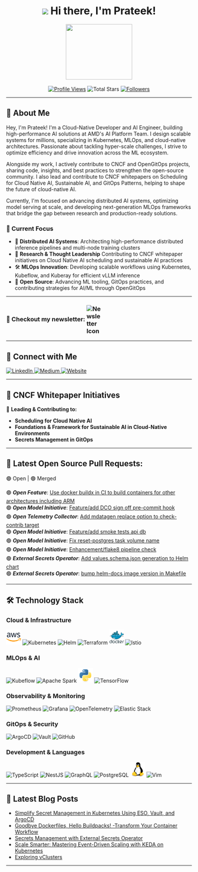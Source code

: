 <h1 align="center">
  <img src="https://raw.githubusercontent.com/iampavangandhi/iampavangandhi/master/gifs/Hi.gif" width="30px"> Hi there, I'm Prateek!
</h1>

<p align="center">
  <img src="https://media3.giphy.com/media/v1.Y2lkPTc5MGI3NjExN2IwaXl0ZHFra2pleW80ODVmbzcyc2lkMTZjY3VqdnVqMHFzNTY5YSZlcD12MV9pbnRlcm5hbF9naWZfYnlfaWQmY3Q9Zw/26vACLXgansDXwHzzI/giphy.webp" width="180" height="150">
</p>

<p align="center">
  <a href="https://github.com/PrateekKumar1709"><img src="https://komarev.com/ghpvc/?username=PrateekKumar1709" alt="Profile Views"/></a>
  <img src="https://img.shields.io/github/stars/PrateekKumar1709?label=Stars" alt="Total Stars">
  <a href="https://prateekkumar1709.github.io/PrateekKumar/"><img src="https://img.shields.io/github/followers/PrateekKumar1709?label=Followers" alt="Followers"/></a>
</p>

---

## 👋 About Me

Hey, I'm Prateek! I'm a Cloud-Native Developer and AI Engineer, building high-performance AI solutions at AMD's AI Platform Team. I design scalable systems for millions, specializing in Kubernetes, MLOps, and cloud-native architectures. Passionate about tackling hyper-scale challenges, I strive to optimize efficiency and drive innovation across the ML ecosystem.

Alongside my work, I actively contribute to CNCF and OpenGitOps projects, sharing code, insights, and best practices to strengthen the open-source community. I also lead and contribute to CNCF whitepapers on Scheduling for Cloud Native AI, Sustainable AI, and GitOps Patterns, helping to shape the future of cloud-native AI.

Currently, I'm focused on advancing distributed AI systems, optimizing model serving at scale, and developing next-generation MLOps frameworks that bridge the gap between research and production-ready solutions.

### 🎯 Current Focus

- 🚀 **Distributed AI Systems**: Architecting high-performance distributed inference pipelines and multi-node training clusters
- 🔬 **Research & Thought Leadership** Contributing to CNCF whitepaper initiatives on Cloud Native AI scheduling and sustainable AI practices
- 🛠️ **MLOps Innovation**: Developing scalable workflows using Kubernetes, Kubeflow, and Kuberay for efficient vLLM inference
- 🌟 **Open Source**: Advancing ML tooling, GitOps practices, and contributing strategies for AI/ML through OpenGitOps

---

<h3 align="left">
  📰 Checkout my newsletter:
  <a href="https://www.linkedin.com/build-relation/newsletter-follow?entityUrn=7194460474376114178">
    <img width="40px" src="https://cdn-icons-png.freepik.com/512/8364/8364693.png" alt="Newsletter Icon" style="display: inline-block; vertical-align: middle;" />
  </a>
</h3>

---

## 🤝 Connect with Me

<p align="left">
  <a href="https://www.linkedin.com/in/prateek1709/">
    <img src="https://img.shields.io/badge/LinkedIn-0077B5?style=for-the-badge&logo=linkedin&logoColor=white" alt="LinkedIn"/>
  </a>
  <a href="https://medium.com/@prateek17">
    <img src="https://img.shields.io/badge/Medium-12100E?style=for-the-badge&logo=medium&logoColor=white" alt="Medium"/>
  </a>
  <a href="https://prateekkumar1709.github.io/portfolio-website/">
    <img src="https://img.shields.io/badge/Website-4285F4?style=for-the-badge&logo=google-chrome&logoColor=white" alt="Website"/>
  </a>
</p>

---

## 📝 CNCF Whitepaper Initiatives

🚀 **Leading & Contributing to:**
- **Scheduling for Cloud Native AI** 
- **Foundations & Framework for Sustainable AI in Cloud-Native Environments**
- **Secrets Management in GitOps** 

---

## 🔄 Latest Open Source Pull Requests:

🟣 Open | 🟢 Merged

🟣 ***Open Feature***: [Use docker buildx in CI to build containers for other architectures including ARM](https://github.com/open-feature/playground/issues/253) <br>
🟢 ***Open Model Initiative***: [Feature/add DCO sign off pre-commit hook](https://github.com/Open-Model-Initiative/OMI-Data-Pipeline/issues/173) <br>
🟢 ***Open Telemetry Collector***: [Add mdatagen replace option to check-contrib target](https://github.com/open-telemetry/opentelemetry-collector/pull/11223) <br>
🟢 ***Open Model Initiative***: [Feature/add smoke tests api db](https://github.com/Open-Model-Initiative/OMI-Data-Pipeline/pull/30) <br>
🟢 ***Open Model Initiative***: [Fix reset-postgres task volume name](https://github.com/Open-Model-Initiative/OMI-Data-Pipeline/pull/27) <br>
🟢 ***Open Model Initiative***: [Enhancement/flake8 pipeline check](https://github.com/Open-Model-Initiative/OMI-Data-Pipeline/pull/28) <br>
🟢 ***External Secrets Operator***: [Add values.schema.json generation to Helm chart](https://github.com/external-secrets/external-secrets/pull/3774) <br>
🟢 ***External Secrets Operator***: [bump helm-docs image version in Makefile](https://github.com/external-secrets/external-secrets/pull/3806) <br>

---

## 🛠️ Technology Stack

### **Cloud & Infrastructure**
<p align="left">
  <img src="https://raw.githubusercontent.com/devicons/devicon/master/icons/amazonwebservices/amazonwebservices-original-wordmark.svg" alt="AWS" width="40" height="40"/>
  <img src="https://upload.wikimedia.org/wikipedia/commons/thumb/3/39/Kubernetes_logo_without_workmark.svg/84px-Kubernetes_logo_without_workmark.svg.png" alt="Kubernetes" width="40" height="40"/>
  <img src="https://helm.sh/img/helm.svg" alt="Helm" width="40" height="40"/>
  <img src="https://www.vectorlogo.zone/logos/terraformio/terraformio-icon.svg" alt="Terraform" width="40" height="40"/>
  <img src="https://github.com/devicons/devicon/blob/master/icons/docker/docker-original-wordmark.svg" alt="Docker" width="40" height="40"/>
  <img src="https://www.vectorlogo.zone/logos/istioio/istioio-icon.svg" alt="Istio" width="40" height="40"/>
</p>

### **MLOps & AI**
<p align="left">
  <img src="https://www.kubeflow.org/images/logo.svg" alt="Kubeflow" width="40" height="40"/>
  <img src="https://upload.wikimedia.org/wikipedia/commons/thumb/f/f3/Apache_Spark_logo.svg/250px-Apache_Spark_logo.svg.png" alt="Apache Spark" width="50" height="40"/>
  <img src="https://github.com/devicons/devicon/blob/master/icons/python/python-original.svg" alt="Python" width="40" height="40"/>
  <img src="https://upload.wikimedia.org/wikipedia/commons/thumb/2/2d/Tensorflow_logo.svg/115px-Tensorflow_logo.svg.png" alt="TensorFlow" width="40" height="40"/>
</p>

### **Observability & Monitoring**
<p align="left">
  <img src="https://www.vectorlogo.zone/logos/prometheusio/prometheusio-icon.svg" alt="Prometheus" width="40" height="40"/>
  <img src="https://www.vectorlogo.zone/logos/grafana/grafana-icon.svg" alt="Grafana" width="40" height="40"/>
  <img src="https://avatars.githubusercontent.com/u/49998002?s=48&v=4" alt="OpenTelemetry" width="40" height="40"/>
  <img src="https://images.contentstack.io/v3/assets/bltefdd0b53724fa2ce/blt5d10f3a91df97d15/5c30744829d13af10bc2abd4/logo-elastic-vertical-reverse.svg" alt="Elastic Stack" width="40" height="40"/>
</p>

### **GitOps & Security**
<p align="left">
  <img src="https://icon.icepanel.io/Technology/svg/Argo-CD.svg" alt="ArgoCD" width="40" height="40"/>
  <img src="https://www.vectorlogo.zone/logos/vaultproject/vaultproject-icon.svg" alt="Vault" width="40" height="40"/>
  <img src="https://avatars.githubusercontent.com/u/9919?s=200&v=4" alt="GitHub" width="40" height="40"/>
</p>

### **Development & Languages**
<p align="left">
  <img src="https://upload.wikimedia.org/wikipedia/commons/thumb/4/4c/Typescript_logo_2020.svg/64px-Typescript_logo_2020.svg.png" alt="TypeScript" width="40" height="40"/>
  <img src="https://d33wubrfki0l68.cloudfront.net/e937e774cbbe23635999615ad5d7732decad182a/26072/logo-small.ede75a6b.svg" alt="NestJS" width="40" height="40"/>
  <img src="https://upload.wikimedia.org/wikipedia/commons/thumb/1/17/GraphQL_Logo.svg/225px-GraphQL_Logo.svg.png" alt="GraphQL" width="40" height="40"/>
  <img src="https://upload.wikimedia.org/wikipedia/commons/thumb/2/29/Postgresql_elephant.svg/220px-Postgresql_elephant.svg.png" alt="PostgreSQL" width="40" height="40"/>
  <img src="https://github.com/devicons/devicon/blob/master/icons/linux/linux-original.svg" alt="Linux" width="40" height="40"/>
  <img src="https://upload.wikimedia.org/wikipedia/commons/thumb/9/9f/Vimlogo.svg/64px-Vimlogo.svg.png" alt="Vim" width="40" height="40"/>
</p>

---

## 📕 Latest Blog Posts

<!-- BLOG-POST-LIST:START -->
- [Simplify Secret Management in Kubernetes Using ESO, Vault, and ArgoCD](https://www.linkedin.com/pulse/simplify-secret-management-kubernetes-using-eso-vault-prateek-kumar-zrare/?trackingId=X5z0bu51THy19BlqOVZuoQ%3D%3D------2)
- [Goodbye Dockerfiles, Hello Buildpacks! -Transform Your Container Workflow](https://www.linkedin.com/pulse/goodbye-dockerfiles-hello-buildpacks-transform-your-container-kumar-lm15e/?trackingId=h4qda7myTjSGDkwNLV86JA%3D%3D------2)
- [Secrets Management with External Secrets Operator](https://kubecompass.com/posts/eso/)
- [Scale Smarter: Mastering Event-Driven Scaling with KEDA on Kubernetes](https://www.linkedin.com/pulse/scale-smarter-mastering-event-driven-scaling-keda-kubernetes-kumar-ukf1e/?trackingId=HQZIC8crQDCWT3V97Tb0FQ%3D%3D------2)
- [Exploring vClusters](https://kubecompass.com/posts/vcluster/)
<!-- BLOG-POST-LIST:END -->

---
